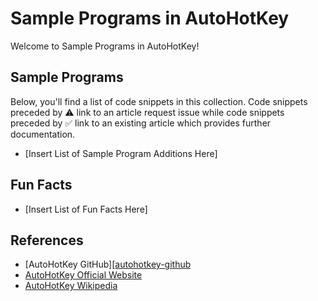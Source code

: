 # Sample Programs in AutoHotKey

Welcome to Sample Programs in AutoHotKey!

## Sample Programs

Below, you'll find a list of code snippets in this collection.
Code snippets preceded by :warning: link to an article request 
issue while code snippets preceded by :white_check_mark: link
to an existing article which provides further documentation.

- [Insert List of Sample Program Additions Here]

## Fun Facts

- [Insert List of Fun Facts Here]

## References

- [AutoHotKey GitHub][[autohotkey-github]
- [AutoHotKey Official Website][autohotkey-website]
- [AutoHotKey Wikipedia][autohotkey-wiki]

[autohotkey-github]: https://github.com/Lexikos/AutoHotkey_L
[autohotkey-website]: https://www.autohotkey.com/
[autohotkey-wiki]: https://en.wikipedia.org/wiki/AutoHotkey
